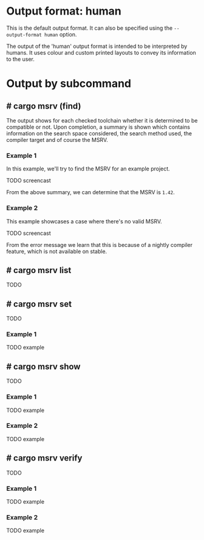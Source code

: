 # Output format: human

This is the default output format. It can also be specified using the `--output-format human` option.

The output of the 'human' output format is intended to be interpreted by humans. It uses colour and custom printed
layouts to convey its information to the user. 

# Output by subcommand

## \# cargo msrv (find)

The output shows for each checked toolchain whether it is determined to be compatible or not.
Upon completion, a summary is shown which contains information on the search space considered, the search method used,
the compiler target and of course the MSRV.

### Example 1

In this example, we'll try to find the MSRV for an example project.

TODO screencast

From the above summary, we can determine that the MSRV is `1.42`.

### Example 2

This example showcases a case where there's no valid MSRV.  

TODO screencast

From the error message we learn that this is because of a nightly compiler feature, which is not available on stable.

## \# cargo msrv list

TODO

## \# cargo msrv set

TODO

### Example 1

TODO example

## \# cargo msrv show

TODO

### Example 1

TODO example

### Example 2

TODO example

## \# cargo msrv verify

TODO

### Example 1

TODO example

### Example 2

TODO example
